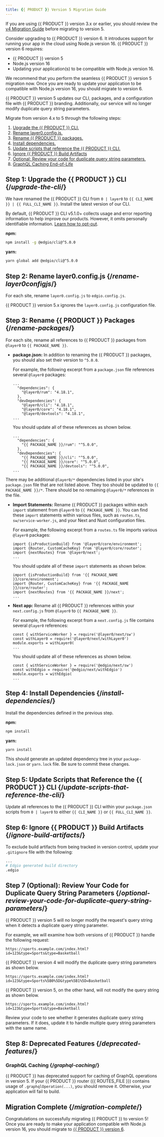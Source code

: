 ```yaml
---
title: {{ PRODUCT }} Version 5 Migration Guide 
---
```


<Callout type="important">

  If you are using {{ PRODUCT }} version 3.x or earlier, you should review the [v4 Migration Guide](/guides/reference/layer0_migration) before migrating to version 5.

</Callout>

<Callout type="tip">

  Consider upgrading to {{ PRODUCT }} version 6. It introduces support for running your app in the cloud using Node.js version 16. {{ PRODUCT }} version 6 requires:
  *   {{ PRODUCT }} version 5
  *   Node.js version 16
  *   Updating your application(s) to be compatible with Node.js version 16. 

We recommend that you perform the seamless {{ PRODUCT }} version 5 migration now. Once you are ready to update your application to be compatible with Node.js version 16, you should migrate to version 6.

</Callout>

{{ PRODUCT }} version 5 updates our CLI, packages, and a configuration file with {{ PRODUCT }} branding. Additionally, our service will no longer modify duplicate query string parameters.

Migrate from version 4.x to 5 through the following steps:

1.  [Upgrade the {{ PRODUCT }} CLI.](#upgrade-the-cli)
2.  [Rename layer0.config.js.](#rename-layer0configjs)
3.  [Rename {{ PRODUCT }} packages.](#rename-packages)
4.  [Install dependencies.](#install-dependencies)
5.  [Update scripts that reference the {{ PRODUCT }} CLI.](#update-scripts-that-reference-the-cli)
6.  [Ignore {{ PRODUCT }} Build Artifacts](#ignore-build-artifacts)
7.  [Optional: Review your code for duplicate query string parameters.](#optional-review-your-code-for-duplicate-query-string-parameters)
8.  [GraphQL Caching End-of-Life](#graphql-caching-eol)

## Step 1: Upgrade the {{ PRODUCT }} CLI {/*upgrade-the-cli*/}
 
We have renamed the {{ PRODUCT }} CLI from `0 | layer0` to `{{ CLI_NAME }} | {{ FULL_CLI_NAME }}`. Install the latest version of our CLI.

<Callout type="info">

  By default, {{ PRODUCT }} CLI v5.1.0+ collects usage and error reporting information to help improve our products. However, it omits personally identifiable information. [Learn how to opt-out](/guides/develop/cli#disable-analytics).

</Callout>

**npm:**

```bash
npm install -g @edgio/cli@^5.0.0
```

**yarn:**

```bash
yarn global add @edgio/cli@^5.0.0
```

## Step 2: Rename layer0.config.js {/*rename-layer0configjs*/}

For each site, rename `layer0.config.js` to `edgio.config.js`. 

<Callout type="important">

  {{ PRODUCT }} version 5.x ignores the `layer0.config.js` configuration file.

</Callout>

## Step 3: Rename {{ PRODUCT }} Packages {/*rename-packages*/}

For each site, rename all references to {{ PRODUCT }} packages from `@layer0` to `{{ PACKAGE_NAME }}`.

-   **package.json:** In addition to renaming the {{ PRODUCT }} packages, you should also set their version to `^5.0.0`.

    For example, the following excerpt from a `package.json` file references several `@layer0` packages:

    ```
    ...
      "dependencies": {
        "@layer0/rum": "4.18.1",
      },          
      "devDependencies": {
        "@layer0/cli": "4.18.1",
        "@layer0/core": "4.18.1",
        "@layer0/devtools": "4.18.1",
    ...
    ```
       
    You should update all of these references as shown below.

    ```
    ...  
      "dependencies": {
        "{{ PACKAGE_NAME }}/rum": "^5.0.0",
      },          
      "devDependencies": {
        "{{ PACKAGE_NAME }}/cli": "^5.0.0",
        "{{ PACKAGE_NAME }}/core": "^5.0.0",
        "{{ PACKAGE_NAME }}/devtools": "^5.0.0",
    ...
    ```

<Callout type="important">

  There may be additional `@layer0/*` dependencies listed in your site's `package.json` file that are not listed above. They too should be updated to `{{ PACKAGE_NAME }}/*`. There should be no remaining `@layer0/*` references in the file.

</Callout>

-   **Import Statements:** Rename {{ PRODUCT }} packages within each `import` statement from `@layer0` to `{{ PACKAGE_NAME }}`. You can find these `import` statements within various files, such as `routes.ts`, `sw/service-worker.js`, and your Next and Nuxt configuration files.

    For example, the following excerpt from a `routes.ts` file imports various `@layer0` packages:

    ```
    import {isProductionBuild} from '@layer0/core/environment';
    import {Router, CustomCacheKey} from '@layer0/core/router';
    import {nextRoutes} from '@layer0/next';
    ...
    ```

    You should update all of these `import` statements as shown below.

    ```
    import {isProductionBuild} from '{{ PACKAGE_NAME }}/core/environment';
    import {Router, CustomCacheKey} from '{{ PACKAGE_NAME }}/core/router';
    import {nextRoutes} from '{{ PACKAGE_NAME }}/next';
    ...
    ```
-   **Next app:** Rename all {{ PRODUCT }} references within your `next.config.js` from `@layer0` to `{{ PACKAGE_NAME }}`.

    For example, the following excerpt from a `next.config.js` file contains several `@layer0` references:

    ```
    const { withServiceWorker } = require('@layer0/next/sw')
    const withLayer0 = require('@layer0/next/withLayer0')
    module.exports = withLayer0(
    ...
    ```

    You should update all of these references as shown below.
    ```
    const { withServiceWorker } = require('@edgio/next/sw')
    const withEdgio = require('@edgio/next/withEdgio')
    module.exports = withEdgio(
    ...
    ```

## Step 4: Install Dependencies {/*install-dependencies*/}

Install the dependencies defined in the previous step. 

**npm:**

```bash
npm install
```

**yarn:**

```bash
yarn install
```

<Callout type="important">

  This should generate an updated dependency tree in your `package-lock.json` or `yarn.lock` file. Be sure to commit these changes.

</Callout>

## Step 5: Update Scripts that Reference the {{ PRODUCT }} CLI {/*update-scripts-that-reference-the-cli*/}

Update all references to the {{ PRODUCT }} CLI within your `package.json` scripts from `0 | layer0` to either `{{ CLI_NAME }}` or `{{ FULL_CLI_NAME }}`.

## Step 6: Ignore {{ PRODUCT }} Build Artifacts {/*ignore-build-artifacts*/}

To exclude build artifacts from being tracked in version control, update your `.gitignore` file with the following:

```bash filename=".gitignore"
...
# Edgio generated build directory
.edgio
```

## Step 7 (Optional): Review Your Code for Duplicate Query String Parameters {/*optional-review-your-code-for-duplicate-query-string-parameters*/}

{{ PRODUCT }} version 5 will no longer modify the request's query string when it detects a duplicate query string parameter.

For example, we will examine how both versions of {{ PRODUCT }} handle the following request:

`https://sports.example.com/index.html?id=123&type=Sports&type=Basketball`

{{ PRODUCT }} version 4 will modify the duplicate query string parameters as shown below.

`https://sports.example.com/index.html?id=123&type=Sports%5B0%5D&type%5B1%5D=Basketball`

{{ PRODUCT }} version 5, on the other hand, will not modify the query string as shown below.

`https://sports.example.com/index.html?id=123&type=Sports&type=Basketball`

Review your code to see whether it generates duplicate query string parameters. If it does, update it to handle multiple query string parameters with the same name.

## Step 8: Deprecated Features {/*deprecated-features*/}

### GraphQL Caching  {/*graphql-caching*/}

{{ PRODUCT }} has deprecated support for caching of GraphQL operations in version 5. If your {{ PRODUCT }} router ({{ ROUTES_FILE }}) contains usage of `.graphqlOperation(...)`, you should remove it. Otherwise, your application will fail to build.

## Migration Complete {/*migration-complete*/}

Congratulations on successfully migrating {{ PRODUCT }} to version 5! Once you are ready to make your application compatible with Node.js version 16, you should migrate to [{{ PRODUCT }} version 6](/guides/reference/v6_migration).
